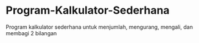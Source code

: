 # Program-Kalkulator-Sederhana
Program kalkulator sederhana untuk menjumlah, mengurang, mengali, dan membagi 2 bilangan
